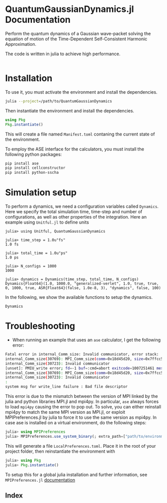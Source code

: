 # QuantumGaussianDynamics.jl Documentation

Perform the quantum dynamics of a Gaussian wave-packet solving the equation of motion of the Time-Dependent Self-Consistent Harmonic Approximation.

The code is written in julia to achieve high performance.

```@contents
```

# Installation
To use it, you must activate the environment and install the dependencies.

```bash
julia --project=/path/to/QuantumGaussianDynamics
```

Then instantiate the environment and install the dependencies.

```julia
using Pkg
Pkg.instantiate()
```

This will create a file named ``Manifest.toml`` contaning the current state of the environment.

To employ the ASE interface for the calculators, you must install the following python packages:
```bash
pip install ase
pip install cellconstructor
pip install python-sscha
```

# Simulation setup

To perform a dynamics, we need a configuration variables called ``Dynamics``.
Here we specify the total simulation time, time-step and number of configurations, as well as other properties of the integration.
Here an example using ``Unitful.jl`` to define units

```jldoctest
julia> using Unitful, QuantumGaussianDynamics

julia> time_step = 1.0u"fs"
1.0 fs

julia> total_time = 1.0u"ps"
1.0 ps

julia> N_configs = 1000
1000

julia> dynamics = Dynamics(time_step, total_time, N_configs)
Dynamics{Float64}(1.0, 1000.0, "generalized-verlet", 1.0, true, true, 0, 1000, true, ASR{Float64}(false, 1.0e-8, 3), "dynamics", false, 100)
```

In the following, we show the available functions to setup the dynamics.

```@docs
Dynamics
```



# Troubleshooting 

- When running an example that uses an ``ase`` calculator, I get the following error:

```bash
Fatal error in internal_Comm_size: Invalid communicator, error stack:
internal_Comm_size(30769): MPI_Comm_size(comm=0x18d45d20, size=0x7ffcc56f0ddc) failed
internal_Comm_size(30723): Invalid communicator
[unset]: PMIU_write error; fd=-1 buf=:cmd=abort exitcode=1007251461 message=Fatal error in internal_Comm_size: Invalid communicator, error stack:
internal_Comm_size(30769): MPI_Comm_size(comm=0x18d45d20, size=0x7ffcc56f0ddc) failed
internal_Comm_size(30723): Invalid communicator
:
system msg for write_line failure : Bad file descriptor
```

This error is due to the mismatch between the version of MPI linked by the julia and python libraries MPI.jl and mpi4py.
In particular, ``ase`` always forces to load ``mpi4py`` causing the error to pop out. To solve, you can either reinstall mpi4py to 
match the same MPI version as MPI.jl, or exploit MPIPreferences.jl by julia to force it to use the same version as mpi4py.
In case ase is installed on a virtual environment, do the following steps:

```julia
julia> using MPIPreferences
julia> MPIPreferences.use_system_binary(; extra_path=["path/to/environment/lib", "path/to/environment/bin"])
```

This will generate a file ``LocalPreferences.toml``. Place it in the root of your project folder, then reinstantiate the 
environment with

```julia
julia> using Pkg
julia> Pkg.instantiate()
```

To setup this for a global julia installation and further information, 
see ``MPIPreferences.jl`` [documentation](https://juliaparallel.org/MPI.jl/stable/configuration/)


## Index

```@index
```
